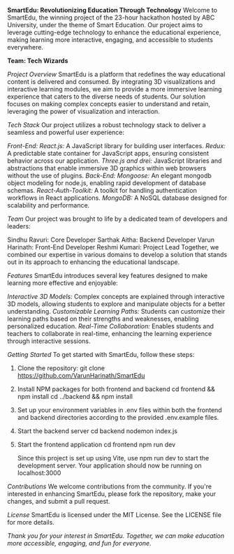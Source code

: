 **SmartEdu: Revolutionizing Education Through Technology**
Welcome to SmartEdu, the winning project of the 23-hour hackathon hosted by ABC University, under the theme of Smart Education. Our project aims to leverage cutting-edge technology to enhance the educational experience, making learning more interactive, engaging, and accessible to students everywhere.

**Team: Tech Wizards**

*Project Overview*
SmartEdu is a platform that redefines the way educational content is delivered and consumed. By integrating 3D visualizations and interactive learning modules, we aim to provide a more immersive learning experience that caters to the diverse needs of students. Our solution focuses on making complex concepts easier to understand and retain, leveraging the power of visualization and interaction.

*Tech Stack*
Our project utilizes a robust technology stack to deliver a seamless and powerful user experience:

*Front-End:*
_React.js:_ A JavaScript library for building user interfaces.
_Redux:_ A predictable state container for JavaScript apps, ensuring consistent behavior across our application.
_Three.js and drei:_ JavaScript libraries and abstractions that enable immersive 3D graphics within web browsers without the use of plugins.
*Back-End:*
_Mongoose:_ An elegant mongodb object modeling for node.js, enabling rapid development of database schemas.
_React-Auth-Toolkit:_ A toolkit for handling authentication workflows in React applications.
_MongoDB:_ A NoSQL database designed for scalability and performance.

*Team*
Our project was brought to life by a dedicated team of developers and leaders:

Sindhu Ravuri: Core Developer
Sarthak Aitha: Backend Developer
Varun Harinath: Front-End Developer
Reshmi Kumari: Project Lead
Together, we combined our expertise in various domains to develop a solution that stands out in its approach to enhancing the educational landscape.

*Features*
SmartEdu introduces several key features designed to make learning more effective and enjoyable:

_Interactive 3D Models:_ Complex concepts are explained through interactive 3D models, allowing students to explore and manipulate objects for a better understanding.
_Customizable Learning Paths:_ Students can customize their learning paths based on their strengths and weaknesses, enabling personalized education.
_Real-Time Collaboration:_ Enables students and teachers to collaborate in real-time, enhancing the learning experience through interactive sessions.

*Getting Started*
To get started with SmartEdu, follow these steps:
1. Clone the repository:
     git clone https://github.com/VarunHarinath/SmartEdu
   
3. Install NPM packages for both frontend and backend
     cd frontend && npm install
     cd ../backend && npm install
  
4. Set up your environment variables in .env files within both the frontend and backend directories according to the provided .env.example files.
   
5. Start the backend server
     cd backend
     nodemon index.js
   
6. Start the frontend application
     cd frontend
     npm run dev

      Since this project is set up using Vite, use npm run dev to start the development server.
               Your application should now be running on localhost:3000
   
*Contributions*
We welcome contributions from the community. If you're interested in enhancing SmartEdu, please fork the repository, make your changes, and submit a pull request.

*License*
SmartEdu is licensed under the MIT License. See the LICENSE file for more details.

_Thank you for your interest in SmartEdu. Together, we can make education more accessible, engaging, and fun for everyone._





